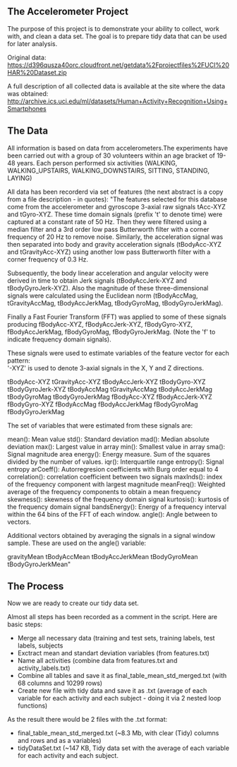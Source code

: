 ## The Accelerometer Project

The purpose of this project is to demonstrate your ability to collect, work with, and clean a data 
set. The goal is to prepare tidy data that can be used for later analysis.

Original data: https://d396qusza40orc.cloudfront.net/getdata%2Fprojectfiles%2FUCI%20HAR%20Dataset.zip 

A full description of all collected data is available at the site where the data was obtained: 
http://archive.ics.uci.edu/ml/datasets/Human+Activity+Recognition+Using+Smartphones 

## The Data

All information is based on data from accelerometers.The experiments have been carried out with a 
group of 30 volunteers within an age bracket of 19-48 years. Each person performed six activities 
(WALKING, WALKING_UPSTAIRS, WALKING_DOWNSTAIRS, SITTING, STANDING, LAYING)

All data has been recorderd via set of features (the next abstract is a copy from a file description - in quotes):
"The features selected for this database come from the accelerometer and gyroscope 3-axial raw signals tAcc-XYZ and tGyro-XYZ. These time domain signals (prefix 't' to denote time) were captured at a constant rate of 50 Hz. Then they were filtered using a median filter and a 3rd order low pass Butterworth filter with a corner frequency of 20 Hz to remove noise. Similarly, the acceleration signal was then separated into body and gravity acceleration signals (tBodyAcc-XYZ and tGravityAcc-XYZ) using another low pass Butterworth filter with a corner frequency of 0.3 Hz. 

Subsequently, the body linear acceleration and angular velocity were derived in time to obtain Jerk signals (tBodyAccJerk-XYZ and tBodyGyroJerk-XYZ). Also the magnitude of these three-dimensional signals were calculated using the Euclidean norm (tBodyAccMag, tGravityAccMag, tBodyAccJerkMag, tBodyGyroMag, tBodyGyroJerkMag). 

Finally a Fast Fourier Transform (FFT) was applied to some of these signals producing fBodyAcc-XYZ, fBodyAccJerk-XYZ, fBodyGyro-XYZ, fBodyAccJerkMag, fBodyGyroMag, fBodyGyroJerkMag. (Note the 'f' to indicate frequency domain signals). 

These signals were used to estimate variables of the feature vector for each pattern:  
'-XYZ' is used to denote 3-axial signals in the X, Y and Z directions.

tBodyAcc-XYZ
tGravityAcc-XYZ
tBodyAccJerk-XYZ
tBodyGyro-XYZ
tBodyGyroJerk-XYZ
tBodyAccMag
tGravityAccMag
tBodyAccJerkMag
tBodyGyroMag
tBodyGyroJerkMag
fBodyAcc-XYZ
fBodyAccJerk-XYZ
fBodyGyro-XYZ
fBodyAccMag
fBodyAccJerkMag
fBodyGyroMag
fBodyGyroJerkMag

The set of variables that were estimated from these signals are: 

mean(): Mean value
std(): Standard deviation
mad(): Median absolute deviation 
max(): Largest value in array
min(): Smallest value in array
sma(): Signal magnitude area
energy(): Energy measure. Sum of the squares divided by the number of values. 
iqr(): Interquartile range 
entropy(): Signal entropy
arCoeff(): Autorregresion coefficients with Burg order equal to 4
correlation(): correlation coefficient between two signals
maxInds(): index of the frequency component with largest magnitude
meanFreq(): Weighted average of the frequency components to obtain a mean frequency
skewness(): skewness of the frequency domain signal 
kurtosis(): kurtosis of the frequency domain signal 
bandsEnergy(): Energy of a frequency interval within the 64 bins of the FFT of each window.
angle(): Angle between to vectors.

Additional vectors obtained by averaging the signals in a signal window sample. These are used on the angle() variable:

gravityMean
tBodyAccMean
tBodyAccJerkMean
tBodyGyroMean
tBodyGyroJerkMean"

## The Process 

Now we are ready to create our tidy data set. 

Almost all steps has been recorded as a comment in the script. Here are basic steps:
* Merge all necessary data (training and test sets, training labels, test labels, subjects
* Exctract mean and standart deviation variables (from features.txt)
* Name all activities (combine data from features.txt and activity_labels.txt)
* Combine all tables and save it as final_table_mean_std_merged.txt (with 68 columns and 10299 rows)
* Create new file with tidy data and save it as .txt (average of each variable for each activity and each subject - doing it via 2 nested loop functions)

As the result there would be 2 files with the .txt format: 
* final_table_mean_std_merged.txt (~8.3 Mb, with clear (Tidy) columns and rows and as a variables)
* tidyDataSet.txt (~147 KB, Tidy data set with the average of each variable for each activity and each subject. 

















